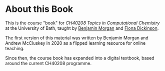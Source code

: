 # About this Book

This is the course "book" for *CH40208 Topics in Computational Chemistry* at the University of Bath, taught by [Benjamin Morgan](mailto:b.j.morgan@bath.ac.uk) and [Fiona Dickinson](mailto:f.dickinson@bath.ac.uk). 

The first version of this material was written by Benjamin Morgan and Andrew McCluskey in 2020 as a flipped learning resource for online teaching. 

Since then, the course book has expanded into a digital textbook, based around the current CH40208 programme.
